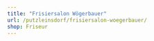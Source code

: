 ```yaml
---
title: "Frisiersalon Wögerbauer"
url: /putzleinsdorf/frisiersalon-woegerbauer/
shop: Friseur
---
```


